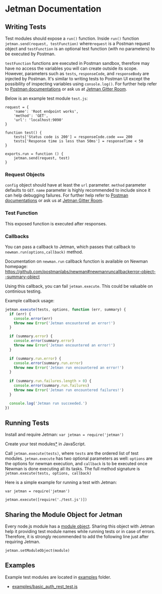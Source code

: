 # Jetman Documentation



## Writing Tests
Test modules should expose a `run()` function. 
Inside `run()` function `jetman.send(request, testFunction)` where`request` is a Postman request object and `testFunction` is an optional test function (with no parameters) to be executed by Postman.

`testFunction` functions are executed  in Postman sandbox, therefore may have no access the variables you will can create outside its scope.
However, parameters such as `tests`, `responseCode`, and `responseBody` are injected by Postman.
It's similar to writing tests to Postman UI except the possibility of inspecting variables using `console.log()`.
For further help refer to [Postman documentations](https://www.getpostman.com/docs/sandbox) or ask us at [Jetman Gitter Room](https://gitter.im/hantuzun/jetman).

Below is an example test module `test.js`:

    request = {
        'name': 'Root endpoint works',
        'method': 'GET',
        'url': 'localhost:9090'
    }

    function test() {
        tests['Status code is 200'] = responseCode.code === 200
        tests['Response time is less than 50ms'] = responseTime < 50
    }

    exports.run = function () {
        jetman.send(request, test)
    }


### Request Objects
`config` object should have at least the `url` parameter. 
`method` parameter defaults to `GET`.
`name` parameter is highly recommended to include since it can help debugging failures.
For further help refer to [Postman documentations](https://www.getpostman.com/docs/requests) or ask us at [Jetman Gitter Room](https://gitter.im/hantuzun/jetman).


### Test Function
This exposed function is executed after responses. 



### Callbacks

You can pass a callback to Jetman, which passes that callback to `newman.run(options,callback)` method.

Documentation on `newman.run` callback function is available on Newman homepage: https://github.com/postmanlabs/newman#newmanruncallbackerror-object--summary-object

Using this callback, you can fail `jetman.execute`. This could be valuable on continious testing.

Example callback usage: 

```js
jetman.execute(tests, options, function (err, summary) {
  if (err) {
    console.error(err)
    throw new Error('Jetman encountered an error!')
  }

  if (summary.error) {
    console.error(summary.error)
    throw new Error('Jetman encountered an error!')
  }

  if (summary.run.error) {
    console.error(summary.run.error)
    throw new Error('Jetman run encountered an error!')
  }
  
  if (summary.run.failures.length > 0) {
    console.error(summary.run.failures)
    throw new Error('Jetman run encountered failures!')
  }

  console.log('Jetman run succeeded.')
})
```

## Running Tests
Install and require Jetman: `var jetman = require('jetman')`

Create your test modules[*](#-how-to-write-test-scripts) in JavaScript.

Call `jetman.execute(tests)`, where `tests` are the ordered list of test modules.
`jetman.execute` has two optional parameters as well: `options` are the options for newman execution, and `callback` is to be executed once Newman is done executing all its  tasks. 
The full method signature is `jetman.execute(tests, options, callback)`

Here is a simple example for running a test with Jetman:

    var jetman = require('jetman')

    jetman.execute([require('./test.js')])


## Sharing the Module Object for Jetman

Every node.js module has a [module object](https://nodejs.org/api/modules.html#modules_the_module_object). 
Sharing this object with Jetman help it providing test module names while running tests or in case of errors.
Therefore, it is strongly recommended to add the following line just after requiring Jetman.

    jetman.setModuleObject(module)



## Examples
Example test modules are located in [examples](examples) folder. 

 * [examples/basic_auth_rest_test.js](examples/basic_auth_rest_test.js)

